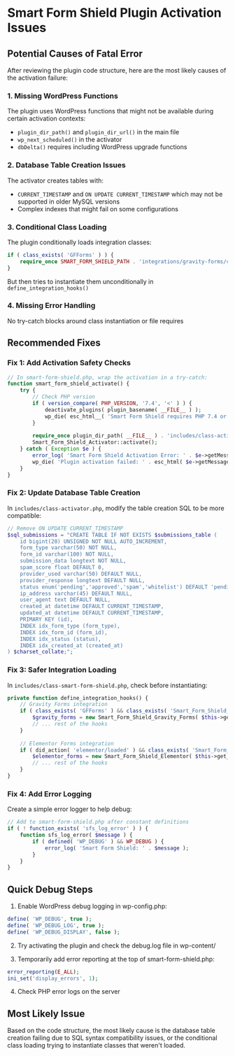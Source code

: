 # Smart Form Shield Plugin Activation Issues

## Potential Causes of Fatal Error

After reviewing the plugin code structure, here are the most likely causes of the activation failure:

### 1. **Missing WordPress Functions**
The plugin uses WordPress functions that might not be available during certain activation contexts:
- `plugin_dir_path()` and `plugin_dir_url()` in the main file
- `wp_next_scheduled()` in the activator
- `dbDelta()` requires including WordPress upgrade functions

### 2. **Database Table Creation Issues**
The activator creates tables with:
- `CURRENT_TIMESTAMP` and `ON UPDATE CURRENT_TIMESTAMP` which may not be supported in older MySQL versions
- Complex indexes that might fail on some configurations

### 3. **Conditional Class Loading**
The plugin conditionally loads integration classes:
```php
if ( class_exists( 'GFForms' ) ) {
    require_once SMART_FORM_SHIELD_PATH . 'integrations/gravity-forms/class-gravity-forms.php';
}
```
But then tries to instantiate them unconditionally in `define_integration_hooks()`

### 4. **Missing Error Handling**
No try-catch blocks around class instantiation or file requires

## Recommended Fixes

### Fix 1: Add Activation Safety Checks
```php
// In smart-form-shield.php, wrap the activation in a try-catch:
function smart_form_shield_activate() {
    try {
        // Check PHP version
        if ( version_compare( PHP_VERSION, '7.4', '<' ) ) {
            deactivate_plugins( plugin_basename( __FILE__ ) );
            wp_die( esc_html__( 'Smart Form Shield requires PHP 7.4 or higher. Please upgrade your PHP version.', 'smart-form-shield' ) );
        }
        
        require_once plugin_dir_path( __FILE__ ) . 'includes/class-activator.php';
        Smart_Form_Shield_Activator::activate();
    } catch ( Exception $e ) {
        error_log( 'Smart Form Shield Activation Error: ' . $e->getMessage() );
        wp_die( 'Plugin activation failed: ' . esc_html( $e->getMessage() ) );
    }
}
```

### Fix 2: Update Database Table Creation
In `includes/class-activator.php`, modify the table creation SQL to be more compatible:
```php
// Remove ON UPDATE CURRENT_TIMESTAMP
$sql_submissions = "CREATE TABLE IF NOT EXISTS $submissions_table (
    id bigint(20) UNSIGNED NOT NULL AUTO_INCREMENT,
    form_type varchar(50) NOT NULL,
    form_id varchar(100) NOT NULL,
    submission_data longtext NOT NULL,
    spam_score float DEFAULT 0,
    provider_used varchar(50) DEFAULT NULL,
    provider_response longtext DEFAULT NULL,
    status enum('pending','approved','spam','whitelist') DEFAULT 'pending',
    ip_address varchar(45) DEFAULT NULL,
    user_agent text DEFAULT NULL,
    created_at datetime DEFAULT CURRENT_TIMESTAMP,
    updated_at datetime DEFAULT CURRENT_TIMESTAMP,
    PRIMARY KEY (id),
    INDEX idx_form_type (form_type),
    INDEX idx_form_id (form_id),
    INDEX idx_status (status),
    INDEX idx_created_at (created_at)
) $charset_collate;";
```

### Fix 3: Safer Integration Loading
In `includes/class-smart-form-shield.php`, check before instantiating:
```php
private function define_integration_hooks() {
    // Gravity Forms integration
    if ( class_exists( 'GFForms' ) && class_exists( 'Smart_Form_Shield_Gravity_Forms' ) && get_option( 'smart_form_shield_enable_gravity_forms', true ) ) {
        $gravity_forms = new Smart_Form_Shield_Gravity_Forms( $this->get_plugin_name(), $this->get_version() );
        // ... rest of the hooks
    }
    
    // Elementor Forms integration
    if ( did_action( 'elementor/loaded' ) && class_exists( 'Smart_Form_Shield_Elementor' ) && get_option( 'smart_form_shield_enable_elementor_forms', true ) ) {
        $elementor_forms = new Smart_Form_Shield_Elementor( $this->get_plugin_name(), $this->get_version() );
        // ... rest of the hooks
    }
}
```

### Fix 4: Add Error Logging
Create a simple error logger to help debug:
```php
// Add to smart-form-shield.php after constant definitions
if ( ! function_exists( 'sfs_log_error' ) ) {
    function sfs_log_error( $message ) {
        if ( defined( 'WP_DEBUG' ) && WP_DEBUG ) {
            error_log( 'Smart Form Shield: ' . $message );
        }
    }
}
```

## Quick Debug Steps

1. Enable WordPress debug logging in wp-config.php:
```php
define( 'WP_DEBUG', true );
define( 'WP_DEBUG_LOG', true );
define( 'WP_DEBUG_DISPLAY', false );
```

2. Try activating the plugin and check the debug.log file in wp-content/

3. Temporarily add error reporting at the top of smart-form-shield.php:
```php
error_reporting(E_ALL);
ini_set('display_errors', 1);
```

4. Check PHP error logs on the server

## Most Likely Issue
Based on the code structure, the most likely cause is the database table creation failing due to SQL syntax compatibility issues, or the conditional class loading trying to instantiate classes that weren't loaded.